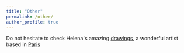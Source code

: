 ```yaml
---
title: "Other"
permalink: /other/
author_profile: true
---
```


Do not hesitate to check Helena's amazing [drawings](www.helenahauss.net), a wonderful artist based in [Paris](www.schoolgallery.fr)
